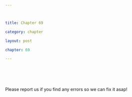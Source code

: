 ```yaml
---



title: Chapter 69

category: chapter

layout: post

chapter: 69 

---
```




<br><br><br><br>
Please report us if you find any errors so we can fix it asap!